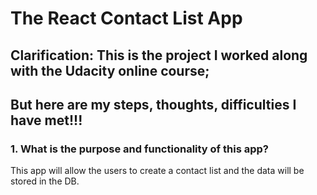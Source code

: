 # The React Contact List App
## Clarification: This is the project I worked along with the Udacity online course;

## But here are my steps, thoughts, difficulties I have met!!!

### 1. What is the purpose and functionality of this app?

This app will allow the users to create a contact list and the data will be stored in the DB.

